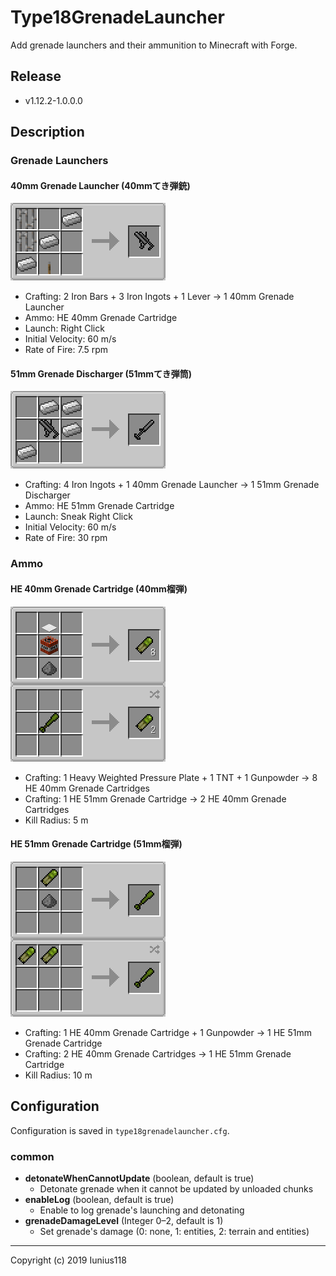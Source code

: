 # Type18GrenadeLauncher

Add grenade launchers and their ammunition to Minecraft with Forge.

## Release

- v1.12.2-1.0.0.0

## Description

### Grenade Launchers

#### 40mm Grenade Launcher (40mmてき弾銃)

<img src="docs/img/recipe_type_18_grenade_launcher.png" title="Recipe: 40mm Grenade Launcher">

- Crafting: 2 Iron Bars + 3 Iron Ingots + 1 Lever -> 1 40mm Grenade Launcher
- Ammo: HE 40mm Grenade Cartridge
- Launch: Right Click
- Initial Velocity: 60 m/s
- Rate of Fire: 7.5 rpm

#### 51mm Grenade Discharger (51mmてき弾筒)

<img src="docs/img/recipe_type_18_grenade_discharger.png" title="Recipe: 51mm Grenade Discharger">

- Crafting: 4 Iron Ingots + 1 40mm Grenade Launcher -> 1 51mm Grenade Discharger
- Ammo: HE 51mm Grenade Cartridge
- Launch: Sneak Right Click
- Initial Velocity: 60 m/s
- Rate of Fire: 30 rpm

### Ammo

#### HE 40mm Grenade Cartridge (40mm榴弾)

<img src="docs/img/recipe_type_18_grenade_40.png" title="Recipes: HE 40mm Grenade Cartridge">

- Crafting: 1 Heavy Weighted Pressure Plate + 1 TNT + 1 Gunpowder -> 8 HE 40mm Grenade Cartridges
- Crafting: 1 HE 51mm Grenade Cartridge -> 2 HE 40mm Grenade Cartridges
- Kill Radius: 5 m

#### HE 51mm Grenade Cartridge (51mm榴弾)

<img src="docs/img/recipe_type_18_grenade_51.png" title="Recipes: HE 51mm Grenade Cartridge">

- Crafting: 1 HE 40mm Grenade Cartridge + 1 Gunpowder -> 1 HE 51mm Grenade Cartridge
- Crafting: 2 HE 40mm Grenade Cartridges -> 1 HE 51mm Grenade Cartridge
- Kill Radius: 10 m

## Configuration

Configuration is saved in `type18grenadelauncher.cfg`.

### common

- **detonateWhenCannotUpdate** (boolean, default is true)
  - Detonate grenade when it cannot be updated by unloaded chunks
- **enableLog** (boolean, default is true)
  - Enable to log grenade's launching and detonating
- **grenadeDamageLevel** (Integer 0–2, default is 1)
  - Set grenade's damage (0: none, 1: entities, 2: terrain and entities)

---
Copyright (c) 2019 Iunius118
